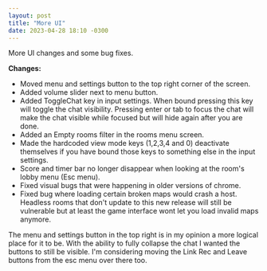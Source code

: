 ```yaml
---
layout: post
title: "More UI"
date: 2023-04-28 18:10 -0300
---
```


More UI changes and some bug fixes.

**Changes:**
 * Moved menu and settings button to the top right corner of the screen.
 * Added volume slider next to menu button.
 * Added ToggleChat key in input settings. When bound pressing this key will toggle the chat visibility. Pressing enter or tab to focus the chat will make the chat visible while focused but will hide again after you are done.
 * Added an Empty rooms filter in the rooms menu screen.
 * Made the hardcoded view mode keys (1,2,3,4 and 0) deactivate themselves if you have bound those keys to something else in the input settings.
 * Score and timer bar no longer disappear when looking at the room's lobby menu (Esc menu).
 * Fixed visual bugs that were happening in older versions of chrome.
 * Fixed bug where loading certain broken maps would crash a host. Headless rooms that don't update to this new release will still be vulnerable but at least the game interface wont let you load invalid maps anymore.

The menu and settings button in the top right is in my opinion a more logical place for it to be. With the ability to fully collapse the chat I wanted the buttons to still be visible. I'm considering moving the Link Rec and Leave buttons from the esc menu over there too.
